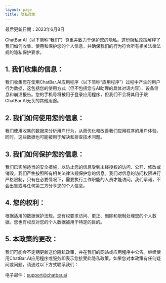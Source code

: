 ```yaml
---
layout: page
title: 隐私政策
---
```


<p class="message">
  最后更新日期：2023年6月8日
</p>
ChatBar.AI（以下简称“我们”）尊重并致力于保护您的隐私。这份隐私政策解释了我们如何收集、使用和保护您的个人信息，并确保我们的行为符合所有相关法律法规的隐私保护要求。

## 1. 我们收集的信息：

我们收集您在使用ChatBar.AI应用程序（以下简称“应用程序”）过程中产生的用户行为数据，这包括您的使用方式（但不包括您与AI助理的具体对话内容）、设备信息和崩溃报告。您的手机号将被用于登录应用程序，但我们不会将其用于跟ChatBar.AI无关的其他用途。

## 2. 我们如何使用您的信息：

我们使用收集的数据来分析用户行为，从而优化和改善我们应用程序的用户体验。同时，这些数据也可能被用于解决和排查技术问题。

## 3. 我们如何保护您的信息：

我们已实施适当的安全措施，以防止您的信息受到未经授权的访问、公开、修改或销毁。我们严格按照所有相关法律法规保护您的信息。我们对信息的访问权限进行严格限制，只有在必要情况下，需要执行工作职能的人员才能访问。我们承诺，不会出售或与任何第三方分享您的个人信息。

## 4. 您的权利：

根据适用的数据保护法规，您有权要求访问、更正、删除和限制处理您的个人数据。您也有权反对您的个人数据被用于特定的目的。

## 5. 本政策的更改：

我们可能会不定期更新这份隐私政策，并在我们的网站或应用程序中公告。继续使用ChatBar.AI应用程序或服务即表示您接受此隐私政策。如果您对本政策有任何疑问或问题，请通过以下方式联系我们：

电子邮件：[support@chatbar.ai](mailto:support@chatbar.ai)
